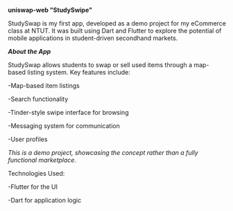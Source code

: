**uniswap-web "StudySwipe"**

StudySwap is my first app, developed as a demo project for my eCommerce class at NTUT. It was built using Dart and Flutter to explore the potential of mobile applications in student-driven secondhand markets.

_**About the App**_

StudySwap allows students to swap or sell used items through a map-based listing system. Key features include:

-Map-based item listings

-Search functionality

-Tinder-style swipe interface for browsing

-Messaging system for communication

-User profiles

_This is a demo project, showcasing the concept rather than a fully functional marketplace._

Technologies Used:

-Flutter for the UI

-Dart for application logic
